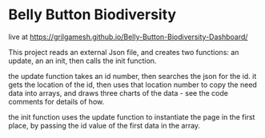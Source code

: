 # Belly Button Biodiversity

live at https://grilgamesh.github.io/Belly-Button-Biodiversity-Dashboard/

This project reads an external Json file, and creates two functions: an update, an an init, then calls the init function.

the update function takes an id number, then searches the json for the id. it gets the location of the id, then uses that location number to copy the need data into arrays, and draws three charts of the data - see the code comments for details of how.

the init function uses the update function to instantiate the page in the first place, by passing the id value of the first data in the array.
